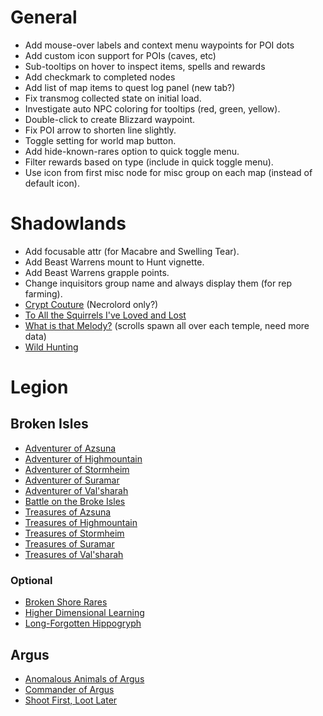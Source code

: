 # General

* Add mouse-over labels and context menu waypoints for POI dots
* Add custom icon support for POIs (caves, etc)
* Sub-tooltips on hover to inspect items, spells and rewards
* Add checkmark to completed nodes
* Add list of map items to quest log panel (new tab?)
* Fix transmog collected state on initial load.
* Investigate auto NPC coloring for tooltips (red, green, yellow).
* Double-click to create Blizzard waypoint.
* Fix POI arrow to shorten line slightly.
* Toggle setting for world map button.
* Add hide-known-rares option to quick toggle menu.
* Filter rewards based on type (include in quick toggle menu).
* Use icon from first misc node for misc group on each map (instead of default icon).

# Shadowlands

* Add focusable attr (for Macabre and Swelling Tear).
* Add Beast Warrens mount to Hunt vignette.
* Add Beast Warrens grapple points.
* Change inquisitors group name and always display them (for rep farming).
* [Crypt Couture](https://www.wowhead.com/achievement=14763/crypt-couture) (Necrolord only?)
* [To All the Squirrels I've Loved and Lost](https://www.wowhead.com/achievement=14731/to-all-the-squirrels-ive-loved-and-lost)
* [What is that Melody?](https://www.wowhead.com/achievement=14768/what-is-that-melody) (scrolls spawn all over each temple, need more data)
* [Wild Hunting](https://www.wowhead.com/achievement=14779)

# Legion

## Broken Isles

* [Adventurer of Azsuna](https://www.wowhead.com/achievement=11261/adventurer-of-azsuna)
* [Adventurer of Highmountain](https://www.wowhead.com/achievement=11264/adventurer-of-highmountain)
* [Adventurer of Stormheim](https://www.wowhead.com/achievement=11263/adventurer-of-stormheim)
* [Adventurer of Suramar](https://www.wowhead.com/achievement=11265/adventurer-of-suramar)
* [Adventurer of Val'sharah](https://www.wowhead.com/achievement=11262/adventurer-of-valsharah)
* [Battle on the Broke Isles](https://www.wowhead.com/achievement=10876/battle-on-the-broken-isles)
* [Treasures of Azsuna](https://www.wowhead.com/achievement=11256/treasures-of-azsuna)
* [Treasures of Highmountain](https://www.wowhead.com/achievement=11257/treasures-of-highmountain)
* [Treasures of Stormheim](https://www.wowhead.com/achievement=11259/treasures-of-stormheim)
* [Treasures of Suramar](https://www.wowhead.com/achievement=11260/treasures-of-suramar)
* [Treasures of Val'sharah](https://www.wowhead.com/achievement=11258/treasures-of-valsharah)

### Optional

* [Broken Shore Rares](https://www.wowhead.com/quest=46250/take-out-the-head)
* [Higher Dimensional Learning](https://www.wowhead.com/achievement=11175/higher-dimensional-learning)
* [Long-Forgotten Hippogryph](https://www.wowhead.com/item=138258/reins-of-the-long-forgotten-hippogryph)

## Argus

* [Anomalous Animals of Argus](https://www.wowhead.com/achievement=12088/anomalous-animals-of-argus)
* [Commander of Argus](https://www.wowhead.com/achievement=12078/commander-of-argus)
* [Shoot First, Loot Later](https://www.wowhead.com/achievement=12074/shoot-first-loot-later)